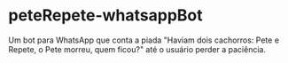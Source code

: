 # peteRepete-whatsappBot
Um bot para WhatsApp que conta a piada "Haviam dois cachorros: Pete e Repete, o Pete morreu, quem ficou?" até o usuário perder a paciência.
